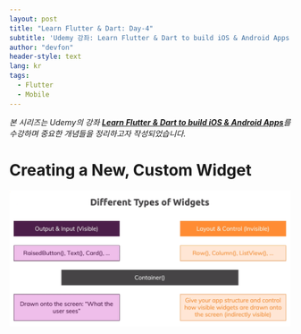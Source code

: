 ```yaml
---
layout: post
title: "Learn Flutter & Dart: Day-4"
subtitle: 'Udemy 강좌: Learn Flutter & Dart to build iOS & Android Apps 정리하기'
author: "devfon"
header-style: text
lang: kr
tags:
  - Flutter
  - Mobile
---
```


_본 시리즈는 Udemy의 강좌 [**Learn Flutter & Dart to build iOS & Android Apps**](https://www.udemy.com/course/learn-flutter-dart-to-build-ios-android-apps/)를 수강하며 중요한 개념들을 정리하고자 작성되었습니다._

# Creating a New, Custom Widget

![](/img/in-post/flutter-type.png)

<br/>
